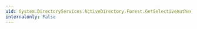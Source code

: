 ```yaml
---
uid: System.DirectoryServices.ActiveDirectory.Forest.GetSelectiveAuthenticationStatus(System.String)
internalonly: False
---
```

